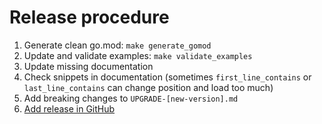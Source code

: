 # Release procedure

1. Generate clean go.mod: `make generate_gomod`
2. Update and validate examples: `make validate_examples`
3. Update missing documentation
4. Check snippets in documentation (sometimes `first_line_contains` or `last_line_contains` can change position and load too much)
5. Add breaking changes to `UPGRADE-[new-version].md`
6. [Add release in GitHub](https://github.com/ThreeDotsLabs/watermill/releases)